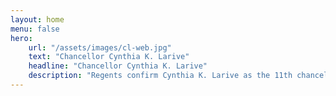 ```yaml
---
layout: home
menu: false
hero:
    url: "/assets/images/cl-web.jpg"
    text: "Chancellor Cynthia K. Larive"
    headline: "Chancellor Cynthia K. Larive"
    description: "Regents confirm Cynthia K. Larive as the 11th chancellor at UC Santa Cruz"
---
```

